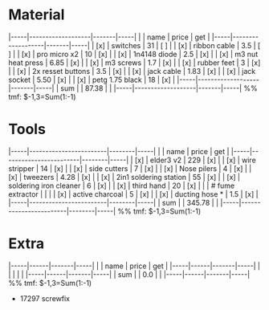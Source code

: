 # Material
|-----|-------------------|-------|-----|
|     | name              | price | get |
|-----|-------------------|-------|-----|
| [x] | switches          | 31    | [ ] |
| [x] | ribbon cable      | 3.5   | [ ] |
| [x] | pro micro x2      | 10    | [x] |
| [x] | 1n4148 diode      | 2.5   | [x] |
| [x] | m3 nut heat press | 6.85  | [x] |
| [x] | m3 screws         | 1.7   | [x] |
| [x] | rubber feet       | 3     | [x] |
| [x] | 2x resset buttons | 3.5   | [x] |
| [x] | jack cable        | 1.83  | [x] |
| [x] | jack socket       | 5.50  | [x] |
| [x] | petg 1.75 black   | 18    | [x] |
|-----|-------------------|-------|-----|
| sum |                   | 87.38 |     |
|-----|-------------------|-------|-----|
%% tmf: $-1,3=Sum(1:-1) 

# Tools
|-----|------------------------|--------|-----|
|     | name                   | price  | get |
|-----|------------------------|--------|-----|
| [x] | elder3 v2              | 229    | [x] |
| [x] | wire stripper          | 14     | [x] |
| [x] | side cutters           | 7      | [x] |
| [x] | Nose pilers            | 4      | [x] |
| [x] | tweezers               | 4.28   | [x] |
| [x] | 2in1 soldering station | 55     | [x] |
| [x] | soldering iron cleaner | 6      | [x] |
| [x] | third hand             | 20     | [x] |
|     | # fume extractor       |        |     |
| [x] | active charcoal        | 5      | [x] |
| [x] | ducting hose *         | 1.5    | [x] |
|-----|------------------------|--------|-----|
| sum |                        | 345.78 |     |
|-----|------------------------|--------|-----|
%% tmf: $-1,3=Sum(1:-1) 

# Extra
|-----|------|-------|-----|
|     | name | price | get |
|-----|------|-------|-----|
|     |      |       |     |
|-----|------|-------|-----|
| sum |      | 0.0   |     |
|-----|------|-------|-----|
%% tmf: $-1,3=Sum(1:-1) 

* 17297 screwfix
